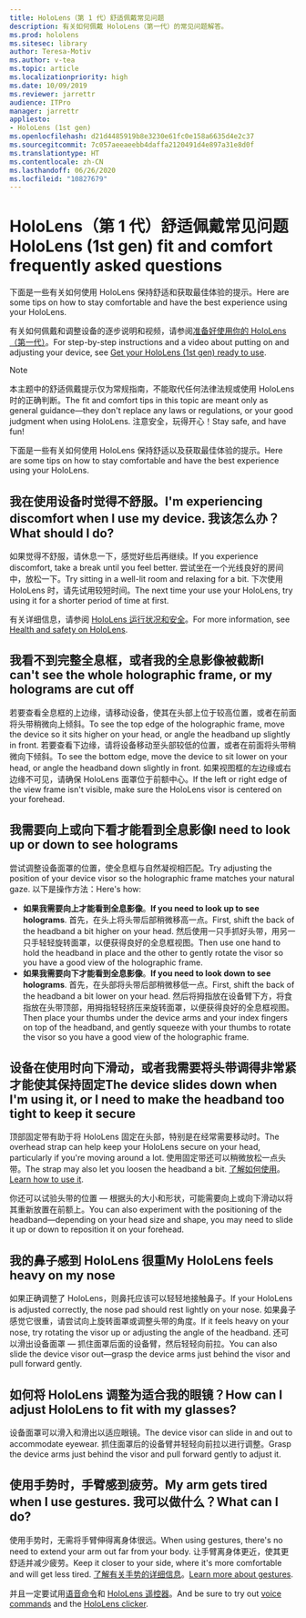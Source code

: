 ```yaml
---
title: HoloLens（第 1 代）舒适佩戴常见问题
description: 有关如何佩戴 HoloLens（第一代）的常见问题解答。
ms.prod: hololens
ms.sitesec: library
author: Teresa-Motiv
ms.author: v-tea
ms.topic: article
ms.localizationpriority: high
ms.date: 10/09/2019
ms.reviewer: jarrettr
audience: ITPro
manager: jarrettr
appliesto:
- HoloLens (1st gen)
ms.openlocfilehash: d21d4485919b8e3230e61fc0e158a6635d4e2c37
ms.sourcegitcommit: 7c057aeeaeebb4daffa2120491d4e897a31e8d0f
ms.translationtype: HT
ms.contentlocale: zh-CN
ms.lasthandoff: 06/26/2020
ms.locfileid: "10827679"
---
```

# <span data-ttu-id="9e885-103">HoloLens（第 1 代）舒适佩戴常见问题</span><span class="sxs-lookup"><span data-stu-id="9e885-103">HoloLens (1st gen) fit and comfort frequently asked questions</span></span>

<span data-ttu-id="9e885-104">下面是一些有关如何使用 HoloLens 保持舒适和获取最佳体验的提示。</span><span class="sxs-lookup"><span data-stu-id="9e885-104">Here are some tips on how to stay comfortable and have the best experience using your HoloLens.</span></span>

<span data-ttu-id="9e885-105">有关如何佩戴和调整设备的逐步说明和视频，请参阅[准备好使用你的 HoloLens（第一代）](hololens1-setup.md)。</span><span class="sxs-lookup"><span data-stu-id="9e885-105">For step-by-step instructions and a video about putting on and adjusting your device, see [Get your HoloLens (1st gen) ready to use](hololens1-setup.md).</span></span>

> [!NOTE]
> <span data-ttu-id="9e885-106">本主题中的舒适佩戴提示仅为常规指南，不能取代任何法律法规或使用 HoloLens 时的正确判断。</span><span class="sxs-lookup"><span data-stu-id="9e885-106">The fit and comfort tips in this topic are meant only as general guidance&mdash;they don't replace any laws or regulations, or your good judgment when using HoloLens.</span></span> <span data-ttu-id="9e885-107">注意安全，玩得开心！</span><span class="sxs-lookup"><span data-stu-id="9e885-107">Stay safe, and have fun!</span></span>

<span data-ttu-id="9e885-108">下面是一些有关如何使用 HoloLens 保持舒适以及获取最佳体验的提示。</span><span class="sxs-lookup"><span data-stu-id="9e885-108">Here are some tips on how to stay comfortable and have the best experience using your HoloLens.</span></span>

## <span data-ttu-id="9e885-109">我在使用设备时觉得不舒服。</span><span class="sxs-lookup"><span data-stu-id="9e885-109">I'm experiencing discomfort when I use my device.</span></span> <span data-ttu-id="9e885-110">我该怎么办？</span><span class="sxs-lookup"><span data-stu-id="9e885-110">What should I do?</span></span>

<span data-ttu-id="9e885-111">如果觉得不舒服，请休息一下，感觉好些后再继续。</span><span class="sxs-lookup"><span data-stu-id="9e885-111">If you experience discomfort, take a break until you feel better.</span></span> <span data-ttu-id="9e885-112">尝试坐在一个光线良好的房间中，放松一下。</span><span class="sxs-lookup"><span data-stu-id="9e885-112">Try sitting in a well-lit room and relaxing for a bit.</span></span> <span data-ttu-id="9e885-113">下次使用 HoloLens 时，请先试用较短时间。</span><span class="sxs-lookup"><span data-stu-id="9e885-113">The next time your use your HoloLens, try using it for a shorter period of time at first.</span></span>

<span data-ttu-id="9e885-114">有关详细信息，请参阅 [HoloLens 运行状况和安全](https://go.microsoft.com/fwlink/p/?LinkId=746661)。</span><span class="sxs-lookup"><span data-stu-id="9e885-114">For more information, see [Health and safety on HoloLens](https://go.microsoft.com/fwlink/p/?LinkId=746661).</span></span>

## <span data-ttu-id="9e885-115">我看不到完整全息框，或者我的全息影像被截断</span><span class="sxs-lookup"><span data-stu-id="9e885-115">I can't see the whole holographic frame, or my holograms are cut off</span></span>

<span data-ttu-id="9e885-116">若要查看全息框的上边缘，请移动设备，使其在头部上位于较高位置，或者在前面将头带稍微向上倾斜。</span><span class="sxs-lookup"><span data-stu-id="9e885-116">To see the top edge of the holographic frame, move the device so it sits higher on your head, or angle the headband up slightly in front.</span></span> <span data-ttu-id="9e885-117">若要查看下边缘，请将设备移动至头部较低的位置，或者在前面将头带稍微向下倾斜。</span><span class="sxs-lookup"><span data-stu-id="9e885-117">To see the bottom edge, move the device to sit lower on your head, or angle the headband down slightly in front.</span></span> <span data-ttu-id="9e885-118">如果视图框的左边缘或右边缘不可见，请确保 HoloLens 面罩位于前额中心。</span><span class="sxs-lookup"><span data-stu-id="9e885-118">If the left or right edge of the view frame isn't visible, make sure the HoloLens visor is centered on your forehead.</span></span>

## <span data-ttu-id="9e885-119">我需要向上或向下看才能看到全息影像</span><span class="sxs-lookup"><span data-stu-id="9e885-119">I need to look up or down to see holograms</span></span>

<span data-ttu-id="9e885-120">尝试调整设备面罩的位置，使全息框与自然凝视相匹配。</span><span class="sxs-lookup"><span data-stu-id="9e885-120">Try adjusting the position of your device visor so the holographic frame matches your natural gaze.</span></span> <span data-ttu-id="9e885-121">以下是操作方法：</span><span class="sxs-lookup"><span data-stu-id="9e885-121">Here's how:</span></span>

- <span data-ttu-id="9e885-122">**如果我需要向上才能看到全息影像**。</span><span class="sxs-lookup"><span data-stu-id="9e885-122">**If you need to look up to see holograms**.</span></span> <span data-ttu-id="9e885-123">首先，在头上将头带后部稍微移高一点。</span><span class="sxs-lookup"><span data-stu-id="9e885-123">First, shift the back of the headband a bit higher on your head.</span></span> <span data-ttu-id="9e885-124">然后使用一只手抓好头带，用另一只手轻轻旋转面罩，以便获得良好的全息框视图。</span><span class="sxs-lookup"><span data-stu-id="9e885-124">Then use one hand to hold the headband in place and the other to gently rotate the visor so you have a good view of the holographic frame.</span></span>
- <span data-ttu-id="9e885-125">**如果我需要向下才能看到全息影像**。</span><span class="sxs-lookup"><span data-stu-id="9e885-125">**If you need to look down to see holograms**.</span></span> <span data-ttu-id="9e885-126">首先，在头部将头带后部稍微移低一点。</span><span class="sxs-lookup"><span data-stu-id="9e885-126">First, shift the back of the headband a bit lower on your head.</span></span> <span data-ttu-id="9e885-127">然后将拇指放在设备臂下方，将食指放在头带顶部，用拇指轻轻挤压来旋转面罩，以便获得良好的全息框视图。</span><span class="sxs-lookup"><span data-stu-id="9e885-127">Then place your thumbs under the device arms and your index fingers on top of the headband, and gently squeeze with your thumbs to rotate the visor so you have a good view of the holographic frame.</span></span>

## <span data-ttu-id="9e885-128">设备在使用时向下滑动，或者我需要将头带调得非常紧才能使其保持固定</span><span class="sxs-lookup"><span data-stu-id="9e885-128">The device slides down when I'm using it, or I need to make the headband too tight to keep it secure</span></span>

<span data-ttu-id="9e885-129">顶部固定带有助于将 HoloLens 固定在头部，特别是在经常需要移动时。</span><span class="sxs-lookup"><span data-stu-id="9e885-129">The overhead strap can help keep your HoloLens secure on your head, particularly if you're moving around a lot.</span></span> <span data-ttu-id="9e885-130">使用固定带还可以稍微放松一点头带。</span><span class="sxs-lookup"><span data-stu-id="9e885-130">The strap may also let you loosen the headband a bit.</span></span> <span data-ttu-id="9e885-131">[了解如何使用](hololens1-setup.md#adjust-fit)。</span><span class="sxs-lookup"><span data-stu-id="9e885-131">[Learn how to use it](hololens1-setup.md#adjust-fit).</span></span>

<span data-ttu-id="9e885-132">你还可以试验头带的位置 &mdash; 根据头的大小和形状，可能需要向上或向下滑动以将其重新放置在前额上。</span><span class="sxs-lookup"><span data-stu-id="9e885-132">You can also experiment with the positioning of the headband&mdash;depending on your head size and shape, you may need to slide it up or down to reposition it on your forehead.</span></span>

## <span data-ttu-id="9e885-133">我的鼻子感到 HoloLens 很重</span><span class="sxs-lookup"><span data-stu-id="9e885-133">My HoloLens feels heavy on my nose</span></span>

<span data-ttu-id="9e885-134">如果正确调整了 HoloLens，则鼻托应该可以轻轻地接触鼻子。</span><span class="sxs-lookup"><span data-stu-id="9e885-134">If your HoloLens is adjusted correctly, the nose pad should rest lightly on your nose.</span></span> <span data-ttu-id="9e885-135">如果鼻子感觉它很重，请尝试向上旋转面罩或调整头带的角度。</span><span class="sxs-lookup"><span data-stu-id="9e885-135">If it feels heavy on your nose, try rotating the visor up or adjusting the angle of the headband.</span></span> <span data-ttu-id="9e885-136">还可以滑出设备面罩 &mdash; 抓住面罩后面的设备臂，然后轻轻向前拉。</span><span class="sxs-lookup"><span data-stu-id="9e885-136">You can also slide the device visor out&mdash;grasp the device arms just behind the visor and pull forward gently.</span></span>

## <span data-ttu-id="9e885-137">如何将 HoloLens 调整为适合我的眼镜？</span><span class="sxs-lookup"><span data-stu-id="9e885-137">How can I adjust HoloLens to fit with my glasses?</span></span>

<span data-ttu-id="9e885-138">设备面罩可以滑入和滑出以适应眼镜。</span><span class="sxs-lookup"><span data-stu-id="9e885-138">The device visor can slide in and out to accommodate eyewear.</span></span> <span data-ttu-id="9e885-139">抓住面罩后的设备臂并轻轻向前拉以进行调整。</span><span class="sxs-lookup"><span data-stu-id="9e885-139">Grasp the device arms just behind the visor and pull forward gently to adjust it.</span></span>

## <span data-ttu-id="9e885-140">使用手势时，手臂感到疲劳。</span><span class="sxs-lookup"><span data-stu-id="9e885-140">My arm gets tired when I use gestures.</span></span> <span data-ttu-id="9e885-141">我可以做什么？</span><span class="sxs-lookup"><span data-stu-id="9e885-141">What can I do?</span></span>

<span data-ttu-id="9e885-142">使用手势时，无需将手臂伸得离身体很远。</span><span class="sxs-lookup"><span data-stu-id="9e885-142">When using gestures, there's no need to extend your arm out far from your body.</span></span> <span data-ttu-id="9e885-143">让手臂离身体更近，使其更舒适并减少疲劳。</span><span class="sxs-lookup"><span data-stu-id="9e885-143">Keep it closer to your side, where it's more comfortable and will get less tired.</span></span> <span data-ttu-id="9e885-144">[了解有关手势的详细信息](hololens1-basic-usage.md#use-hololens-with-your-hands)。</span><span class="sxs-lookup"><span data-stu-id="9e885-144">[Learn more about gestures](hololens1-basic-usage.md#use-hololens-with-your-hands).</span></span>

<span data-ttu-id="9e885-145">并且一定要试用[语音命令](hololens-cortana.md)和 [HoloLens 遥控器](hololens1-clicker.md)。</span><span class="sxs-lookup"><span data-stu-id="9e885-145">And be sure to try out [voice commands](hololens-cortana.md) and the [HoloLens clicker](hololens1-clicker.md).</span></span>
